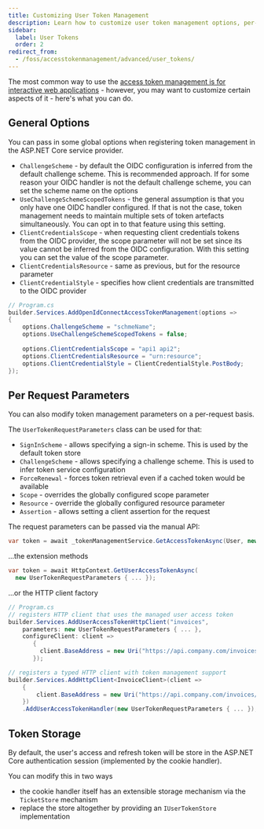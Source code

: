 ```yaml
---
title: Customizing User Token Management
description: Learn how to customize user token management options, per-request parameters, and token storage mechanisms in ASP.NET Core applications.
sidebar:
  label: User Tokens
  order: 2
redirect_from:
  - /foss/accesstokenmanagement/advanced/user_tokens/
---
```


The most common way
to use the [access token management is for interactive web applications](/accesstokenmanagement/web-apps.md) -
however, you may want to customize certain aspects of it - here's what you can do.

## General Options

You can pass in some global options when registering token management in the ASP.NET Core service provider.

* `ChallengeScheme` - by default the OIDC configuration is inferred from the default challenge scheme. This is
  recommended approach. If for some reason your OIDC handler is not the default challenge scheme, you can set the scheme
  name on the options
* `UseChallengeSchemeScopedTokens` - the general assumption is that you only have one OIDC handler configured. If that
  is not the case, token management needs to maintain multiple sets of token artefacts simultaneously. You can opt in to
  that feature using this setting.
* `ClientCredentialsScope` - when requesting client credentials tokens from the OIDC provider, the scope parameter will
  not be set since its value cannot be inferred from the OIDC configuration. With this setting you can set the value of
  the scope parameter.
* `ClientCredentialsResource` - same as previous, but for the resource parameter
* `ClientCredentialStyle` - specifies how client credentials are transmitted to the OIDC provider

```csharp
// Program.cs
builder.Services.AddOpenIdConnectAccessTokenManagement(options =>
{
    options.ChallengeScheme = "schmeName";
    options.UseChallengeSchemeScopedTokens = false;
    
    options.ClientCredentialsScope = "api1 api2";
    options.ClientCredentialsResource = "urn:resource";
    options.ClientCredentialStyle = ClientCredentialStyle.PostBody;  
});
```

## Per Request Parameters

You can also modify token management parameters on a per-request basis.

The `UserTokenRequestParameters` class can be used for that:

* `SignInScheme` - allows specifying a sign-in scheme. This is used by the default token store
* `ChallengeScheme` - allows specifying a challenge scheme. This is used to infer token service configuration
* `ForceRenewal` - forces token retrieval even if a cached token would be available
* `Scope` - overrides the globally configured scope parameter
* `Resource` - override the globally configured resource parameter
* `Assertion` - allows setting a client assertion for the request

The request parameters can be passed via the manual API:

```csharp
var token = await _tokenManagementService.GetAccessTokenAsync(User, new UserAccessTokenRequestParameters { ... });
```

...the extension methods

```csharp
var token = await HttpContext.GetUserAccessTokenAsync(
  new UserTokenRequestParameters { ... });
```

...or the HTTP client factory

```csharp
// Program.cs
// registers HTTP client that uses the managed user access token
builder.Services.AddUserAccessTokenHttpClient("invoices",
    parameters: new UserTokenRequestParameters { ... },
    configureClient: client => 
       { 
         client.BaseAddress = new Uri("https://api.company.com/invoices/"); 
       });

// registers a typed HTTP client with token management support
builder.Services.AddHttpClient<InvoiceClient>(client =>
    {
        client.BaseAddress = new Uri("https://api.company.com/invoices/");
    })
    .AddUserAccessTokenHandler(new UserTokenRequestParameters { ... });
```

## Token Storage

By default, the user's access and refresh token will be store in the ASP.NET Core authentication session (implemented by
the cookie handler).

You can modify this in two ways

* the cookie handler itself has an extensible storage mechanism via the `TicketStore` mechanism
* replace the store altogether by providing an `IUserTokenStore` implementation
